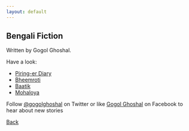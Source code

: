 ```yaml
---
layout: default
---
```


## Bengali Fiction

Written by Gogol Ghoshal.

Have a look:

* [Piring-er Diary](downloads/Piring-er-Diary.pdf)
* [Bheemroti](downloads/Bheemroti.pdf)
* [Baatik](downloads/Baatik.pdf)
* [Mohaloya](downloads/Mohaloya.pdf)

Follow [@gogolghoshal](https://twitter.com/gogolghoshal) on Twitter or like [Gogol Ghoshal](https://www.facebook.com/GogolGhoshal) on Facebook to hear about new stories

[Back](./)
